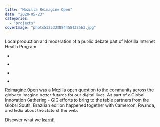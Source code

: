 ```yaml
---
title: "Mozilla Reimagine Open"
date: "2020-05-23"
categories: 
  - "projects"
coverImage: "photo5125328884458432563.jpg"
---
```


Local production and moderation of a public debate part of Mozilla Internet Health Program

- <a href="https://thisismyart.eratudomato.online/wp-content/uploads/sites/11/2020/05/photo5125328884458432543.jpg"><img src="images/photo5125328884458432543-1024x768.jpg" alt="" /></a>
    
- <a href="https://thisismyart.eratudomato.online/wp-content/uploads/sites/11/2020/05/photo5125328884458432550.jpg"><img src="images/photo5125328884458432550-1024x768.jpg" alt="" /></a>
    
- <a href="https://thisismyart.eratudomato.online/wp-content/uploads/sites/11/2020/05/photo5114254882516347012.jpg"><img src="images/photo5114254882516347012-1024x768.jpg" alt="" /></a>
    
- <a href="https://thisismyart.eratudomato.online/wp-content/uploads/sites/11/2020/05/photo5125160367121606710.jpg"><img src="images/photo5125160367121606710-1024x768.jpg" alt="" /></a>
    

[Reimagine Open](https://blog.mozilla.org/internetcitizen/2019/03/26/is-the-future-of-the-web-open/) was a Mozilla open question to the community across the globe to imagine better futures for our digital lives. As part of a Global Innovation Gathering - GIG efforts to bring to the table partners from the Global South, Brazilian edition happened together with Cameroon, Rwanda, and India about the state of the web.

Discover what we [learnt!](https://www.globalinnovationgathering.org/2019/09/27/an-update-on-reimagine-open/)
